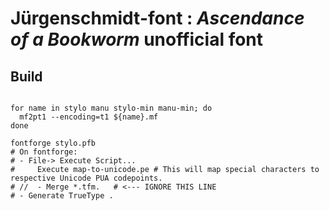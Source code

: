 # Jürgenschmidt-font : _Ascendance of a Bookworm_ unofficial font

## Build

```

for name in stylo manu stylo-min manu-min; do
  mf2pt1 --encoding=t1 ${name}.mf
done

fontforge stylo.pfb
# On fontforge:
# - File-> Execute Script...
#     Execute map-to-unicode.pe # This will map special characters to respective Unicode PUA codepoints.
# //  - Merge *.tfm.   # <--- IGNORE THIS LINE
# - Generate TrueType .

```
